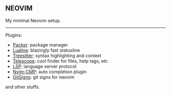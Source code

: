 ## NEOVIM

My minimal Neovim setup.

---

Plugins:
- [Packer](https://github.com/wbthomason/packer.nvim): package manager
- [Lualine](https://github.com/nvim-lualine/lualine.nvim): blazingly fast statusline
- [Treesitter](https://github.com/nvim-treesitter/nvim-treesitter): syntax highlighting and context 
- [Telescope](https://github.com/nvim-telescope/telescope.nvim): cool finder for files, help tags, etc
- [LSP](https://github.com/neovim/nvim-lspconfig): language server protocol
- [Nvim-CMP](https://github.com/hrsh7th/nvim-cmp): auto completion plugin
- [GitSigns](https://github.com/lewis6991/gitsing.nvim): git signs for neovim

and other stuffs.
